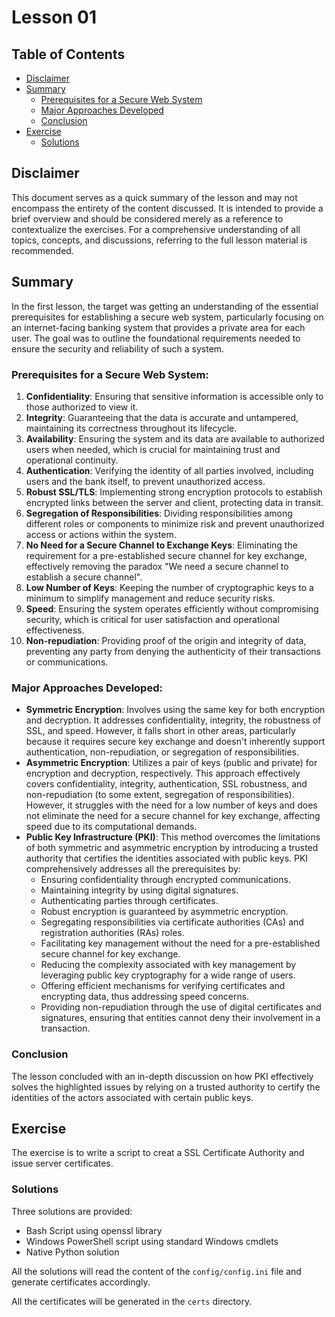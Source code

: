 # Lesson 01

## Table of Contents

- [Disclaimer](#disclaimer)
- [Summary](#summary)
  - [Prerequisites for a Secure Web System](#prerequisites-for-a-secure-web-system)
  - [Major Approaches Developed](#major-approaches-developed)
  - [Conclusion](#conclusion)
- [Exercise](#exercise)
  - [Solutions](#solutions)

## Disclaimer

This document serves as a quick summary of the lesson and may not encompass the entirety of the content discussed. It is intended to provide a brief overview and should be considered merely as a reference to contextualize the exercises. For a comprehensive understanding of all topics, concepts, and discussions, referring to the full lesson material is recommended.

## Summary

In the first lesson, the target was getting an understanding of the essential 
prerequisites for establishing a secure web system, particularly focusing on an 
internet-facing banking system that provides a private area for each user. 
The goal was to outline the foundational requirements needed to ensure the security 
and reliability of such a system. 

### Prerequisites for a Secure Web System:

1. **Confidentiality**: Ensuring that sensitive information is accessible only to those authorized to view it.
2. **Integrity**: Guaranteeing that the data is accurate and untampered, maintaining its correctness throughout its lifecycle.
3. **Availability**: Ensuring the system and its data are available to authorized users when needed, which is crucial for maintaining trust and operational continuity.
4. **Authentication**: Verifying the identity of all parties involved, including users and the bank itself, to prevent unauthorized access.
5. **Robust SSL/TLS**: Implementing strong encryption protocols to establish encrypted links between the server and client, protecting data in transit.
6. **Segregation of Responsibilities**: Dividing responsibilities among different roles or components to minimize risk and prevent unauthorized access or actions within the system.
7. **No Need for a Secure Channel to Exchange Keys**: Eliminating the requirement for a pre-established secure channel for key exchange, effectively removing the paradox "We need a secure channel to establish a secure channel".
8. **Low Number of Keys**: Keeping the number of cryptographic keys to a minimum to simplify management and reduce security risks.
9. **Speed**: Ensuring the system operates efficiently without compromising security, which is critical for user satisfaction and operational effectiveness.
10. **Non-repudiation**: Providing proof of the origin and integrity of data, preventing any party from denying the authenticity of their transactions or communications.

### Major Approaches Developed:

- **Symmetric Encryption**: Involves using the same key for both encryption and decryption. It addresses confidentiality, integrity, the robustness of SSL, and speed. However, it falls short in other areas, particularly because it requires secure key exchange and doesn't inherently support authentication, non-repudiation, or segregation of responsibilities.
- **Asymmetric Encryption**: Utilizes a pair of keys (public and private) for encryption and decryption, respectively. This approach effectively covers confidentiality, integrity, authentication, SSL robustness, and non-repudiation (to some extent, segregation of responsibilities). However, it struggles with the need for a low number of keys and does not eliminate the need for a secure channel for key exchange, affecting speed due to its computational demands.
- **Public Key Infrastructure (PKI)**: This method overcomes the limitations of both symmetric and asymmetric encryption by introducing a trusted authority that certifies the identities associated with public keys. PKI comprehensively addresses all the prerequisites by:
    - Ensuring confidentiality through encrypted communications.
    - Maintaining integrity by using digital signatures.
    - Authenticating parties through certificates.
    - Robust encryption is guaranteed by asymmetric encryption.
    - Segregating responsibilities via certificate authorities (CAs) and registration authorities (RAs) roles.
    - Facilitating key management without the need for a pre-established secure channel for key exchange.
    - Reducing the complexity associated with key management by leveraging public key cryptography for a wide range of users.
    - Offering efficient mechanisms for verifying certificates and encrypting data, thus addressing speed concerns.
    - Providing non-repudiation through the use of digital certificates and signatures, ensuring that entities cannot deny their involvement in a transaction.

### Conclusion

The lesson concluded with an in-depth discussion on how PKI effectively solves the 
highlighted issues by relying on a trusted authority to certify the identities of the 
actors associated with certain public keys. 

## Exercise

The exercise is to write a script to creat a SSL Certificate Authority and issue server
certificates. 

### Solutions

Three solutions are provided:
* Bash Script using openssl library
* Windows PowerShell script using standard Windows cmdlets
* Native Python solution

All the solutions will read the content of the `config/config.ini` file and generate 
certificates accordingly.

All the certificates will be generated in the `certs` directory.